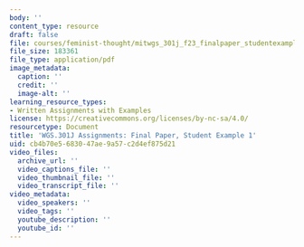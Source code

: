 ```yaml
---
body: ''
content_type: resource
draft: false
file: courses/feminist-thought/mitwgs_301j_f23_finalpaper_studentexample01.pdf
file_size: 183361
file_type: application/pdf
image_metadata:
  caption: ''
  credit: ''
  image-alt: ''
learning_resource_types:
- Written Assignments with Examples
license: https://creativecommons.org/licenses/by-nc-sa/4.0/
resourcetype: Document
title: 'WGS.301J Assignments: Final Paper, Student Example 1'
uid: cb4b70e5-6830-47ae-9a57-c2d4ef875d21
video_files:
  archive_url: ''
  video_captions_file: ''
  video_thumbnail_file: ''
  video_transcript_file: ''
video_metadata:
  video_speakers: ''
  video_tags: ''
  youtube_description: ''
  youtube_id: ''
---
```

